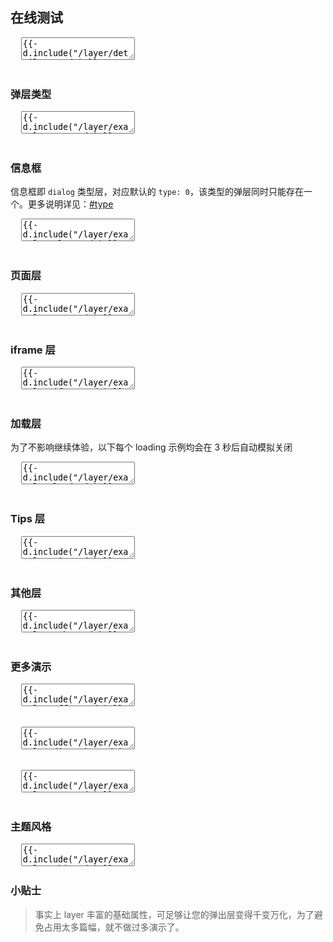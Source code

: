 <h2 lay-toc="{id: 'examples', level: 2, hot: true}" class="layui-hide">在线测试</h2>

<pre class="layui-code" lay-options="{preview: true, text: {preview: '在线测试'}, copy: false, layout: ['preview']}">
  <textarea>
{{- d.include("/layer/detail/run.md") }}
  </textarea>
</pre>

<div class="ws-docs-showcase" style="margin-top: 16px;"></div>

<h3 id="type" lay-toc="{level: 2, hot: true}">弹层类型</h3>

<pre class="layui-code" lay-options="{preview: true, codeStyle: 'height: 535px;', text: {preview: '弹层类型'}, layout: ['preview', 'code'], tools: ['full']}">
  <textarea>
{{- d.include("/layer/examples/type.md") }}
  </textarea>
</pre>

<h3 id="demo-alert" lay-toc="{level: 3}">信息框</h3>

信息框即 `dialog` 类型层，对应默认的 `type: 0`，该类型的弹层同时只能存在一个。更多说明详见：[#type](#options)

<pre class="layui-code" lay-options="{preview: true, codeStyle: 'height: 535px;', layout: ['preview', 'code'], tools: ['full']}">
  <textarea>
{{- d.include("/layer/examples/alert.md") }}
  </textarea>
</pre>

<h3 id="demo-page" lay-toc="{level: 3}">页面层</h3>

<pre class="layui-code" lay-options="{preview: true, codeStyle: 'height: 535px;', layout: ['preview', 'code'], tools: ['full']}">
  <textarea>
{{- d.include("/layer/examples/page.md") }}
  </textarea>
</pre>

<h3 id="demo-iframe" lay-toc="{level: 3}">iframe 层</h3>

<pre class="layui-code" lay-options="{preview: true, codeStyle: 'height: 535px;', layout: ['preview', 'code'], tools: ['full']}">
  <textarea>
{{- d.include("/layer/examples/iframe.md") }}
  </textarea>
</pre>

<h3 id="demo-load" lay-toc="{level: 3}">加载层</h3>

为了不影响继续体验，以下每个 loading 示例均会在 3 秒后自动模拟关闭

<pre class="layui-code" lay-options="{preview: true, codeStyle: 'height: 535px;', layout: ['preview', 'code'], tools: ['full']}">
  <textarea>
{{- d.include("/layer/examples/load.md") }}
  </textarea>
</pre>

<h3 id="demo-tips" lay-toc="{level: 3}">Tips 层</h3>

<pre class="layui-code" lay-options="{preview: true, codeStyle: 'height: 535px;', layout: ['preview', 'code'], tools: ['full']}">
  <textarea>
{{- d.include("/layer/examples/tips.md") }}
  </textarea>
</pre>

<h3 id="demo-other" lay-toc="{level: 3}">其他层</h3>

<pre class="layui-code" lay-options="{preview: true, codeStyle: 'height: 535px;', layout: ['preview', 'code'], tools: ['full']}">
  <textarea>
{{- d.include("/layer/examples/other.md") }}
  </textarea>
</pre>

<h3 id="demo-more" lay-toc="{level: 2, hot: true}">更多演示</h3>

<pre class="layui-code" lay-options="{preview: true, text: {preview: '弹出位置'}, codeStyle: 'height: 535px;', layout: ['preview', 'code'], tools: ['full']}">
  <textarea>
{{- d.include("/layer/examples/offset.md") }}
  </textarea>
</pre>

<pre class="layui-code" lay-options="{preview: true, text: {preview: '弹出方向 <sup>2.8+</sup>'}, codeStyle: 'height: 535px;', layout: ['preview', 'code'], tools: ['full']}">
  <textarea>
{{- d.include("/layer/examples/direction.md") }}
  </textarea>
</pre>

<pre class="layui-code" lay-options="{preview: true, text: {preview: '其他演示'}, codeStyle: 'height: 535px;', layout: ['preview', 'code'], tools: ['full']}">
  <textarea>
{{- d.include("/layer/examples/more.md") }}
  </textarea>
</pre>


<h3 id="demo-skin" lay-toc="{level: 2, hot: true}">主题风格</h3>

<pre class="layui-code" lay-options="{preview: true, codeStyle: 'height: 535px;', layout: ['preview', 'code'], tools: ['full']}">
  <textarea>
{{- d.include("/layer/examples/skin.md") }}
</script>
  </textarea>
</pre>

### 小贴士

> 事实上 layer 丰富的基础属性，可足够让您的弹出层变得千变万化，为了避免占用太多篇幅，就不做过多演示了。
